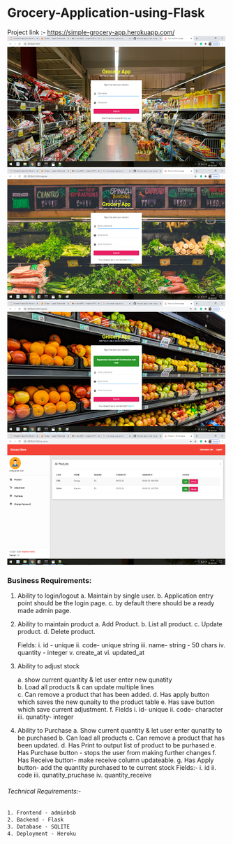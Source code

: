 # Grocery-Application-using-Flask 
Project link :- https://simple-grocery-app.herokuapp.com/ 
<img src="Applicatin_img/img1.png" width=500 height=300/>         <img src="Applicatin_img/img2.png" width=500 height=300/> 
<img src="Applicatin_img/img3.png" width=500 height=300/>         <img src="Applicatin_img/img4.png" width=500 height=300/>

### Business Requirements:
1. Ability to login/logout
    a. Maintain by single user.
    b. Application entry point should be the login page.
    c. by default there should be a ready made admin page.

2. Ability to maintain product
    a. Add Product.
    b. List all product.
    c. Update product.
    d. Delete product.
    
    Fields:
    i.   id - unique
    ii.  code- unique string
    iii. name- string - 50 chars
    iv.  quantity - integer
    v.   create_at
    vi.  updated_at         

3. Ability to adjust stock
    
	a. show current quantity & let user enter new qunatity   
	b. Load all products & can update multiple lines    
	c. Can remove a product that has been added.
	d. Has apply button which saves the new qunaity to the product table
	e. Has save button which save current adjustment.
	f. Fields
		i.  id- unique
		ii. code- character
		iii. qunatity- integer

4. Ability to Purchase
	a. Show current quantity & let user enter qunatity to be purchased
	b. Can load all products
	c. Can remove a product that has been updated.
	d. Has Print to output list of product to be purhased
	e. Has Purchase button - stops the user from making further changes
	f. Has Receive button- make receive column updateable.
	g. Has Apply button- add the quantity purchased to te current stock
	Fields:-
		i. id
		ii. code
		iii. qunatity_pruchase
		iv. quantity_receive

###### Technical Requirements:-
	1. Frontend - adminbsb
	2. Backend - Flask
	3. Database - SQLITE
	4. Deployment - Heroku
